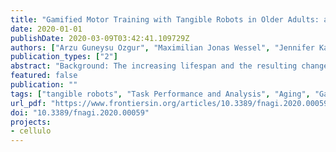 ```yaml
---
title: "Gamified Motor Training with Tangible Robots in Older Adults: a Feasibility Study and Comparison with Young"
date: 2020-01-01
publishDate: 2020-03-09T03:42:41.109729Z
authors: ["Arzu Guneysu Ozgur", "Maximilian Jonas Wessel", "Jennifer Kaitlyn Olsen", "Wafa Johal", "Ayberk Özgür", "Friedhelm C. Hummel", "Pierre Dillenbourg"]
publication_types: ["2"]
abstract: "Background: The increasing lifespan and the resulting change of our expectations in later life stages are dependent on a good health state. This emphasizes the development of strategies to further healthy ageing. One important aspect of good health in later life stages is sustained skilled motor function. Objective: Here, we tested the effectiveness of robotic upper limb motor training in a game-like scenario assessing game-based learning and its transfer potential. Methods: Thirty-six healthy participants (n = 18 elderly participants, n = 18 young controls) trained with a Pacman-like game using a hand-held Cellulo robot on two consecutive days. The game-related movements were conducted on a printed map displaying a maze and targets that had to be collected. Gradually, the task difficulty was adjusted between games by modifying or adding different game elements (e.g., speed and number of chasing ghosts, additional rules, haptic feedback). Transfer was assessed by scoring simple robot manipulation on two different trajectories. Results: Elderly participants were able to improve their game performance over time (t(874) = 2.97, p textless .01). The applied game-elements had similar effects on both age groups. Importantly, the game-based learning transferred to simple robot manipulation, which resembles activities of daily life. Only minor age-related differences were present (smaller overall learning gain, different effect of the wall crash penalty rule in the elderly group). Conclusions: Gamified motor training with the Cellulo system has the potential to translate into an efficient, relatively low-cost robotic motor training tool for promoting upper limb function to promote healthy aging."
featured: false
publication: ""
tags: ["tangible robots", "Task Performance and Analysis", "Aging", "Gamified activities", "Healthy Ageing", "motor learning", "Robotic exercise", "Transfer Learning"]
url_pdf: "https://www.frontiersin.org/articles/10.3389/fnagi.2020.00059/abstract"
doi: "10.3389/fnagi.2020.00059"
projects:
- cellulo
---
```


